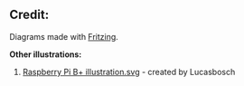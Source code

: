 ## Credit:

Diagrams made with [Fritzing](http://fritzing.org/home/).

**Other illustrations:**
1. [Raspberry Pi B+ illustration.svg](https://goo.gl/UXJB6q) - created by 
Lucasbosch